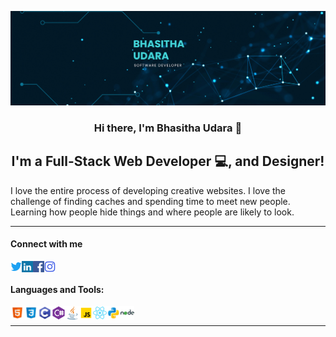 <p align="center">
  <a href=""><img src="icons/pp.png" alt="my banner"></a>
</p>

<h3 align="center">
Hi there, I'm Bhasitha Udara 👋
</h3>

<h2 align="center">
I'm a Full-Stack Web Developer 💻, and Designer!
</h2> 

I love the entire process of developing creative websites. I love the challenge of finding caches and spending time to meet new people. Learning how people hide things and where people are likely to look.

<hr>

#### Connect with me
<a href="" target="blank"><img align="left" src="icons/twitter.svg" alt="bukomangoda" width="18px" /></a>
<a href="https://www.linkedin.com/in/bhasitha-udara/" target="blank"><img align="left" src="icons/linkedin.svg" alt="bukomangoda" width="18px" /></a>
<a href="https://www.facebook.com/basitha.komangoda" target="blank"><img align="left" src="icons/facebook.svg" alt="bukomangoda" width="18px" /></a>
<a href="https://www.instagram.com/bhasithakomangoda/" target="blank"><img align="left" src="icons/instagram.svg" alt="bukomangoda" width="18px" /></a>
<br />

#### Languages  and Tools: 
<a target="blank"><img align="left" src="icons/html.svg" alt="bukomangoda" width="22px" /></a>
<a target="blank"><img align="left" src="icons/css3.svg" alt="bukomangoda" width="22px" /></a>
<a target="blank"><img align="left" src="icons/c.svg" alt="bukomangoda" width="22px" /></a>
<a target="blank"><img align="left" src="icons/csharp.svg" alt="bukomangoda" width="22px" /></a>
<a target="blank"><img align="left" src="icons/java.svg" alt="bukomangoda" width="22px" /></a>
<a target="blank"><img align="left" src="icons/javascript.svg" alt="bukomangoda" width="22px" /></a>
<a target="blank"><img align="left" src="icons/react.svg" alt="bukomangoda" width="22px" /></a>
<a target="blank"><img align="left" src="icons/python.svg" alt="bukomangoda" width="22px" /></a>
<a target="blank"><img align="left" src="icons/nodejs.svg" alt="bukomangoda" width="22px" /></a>
<br>

<hr>










